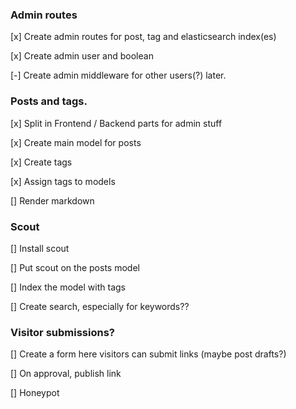 ### Admin routes

[x] Create admin routes for post, tag and elasticsearch index(es)

[x] Create admin user and boolean

[-] Create admin middleware for other users(?) later.

### Posts and tags.

[x] Split in Frontend / Backend parts for admin stuff

[x] Create main model for posts 

[x] Create tags

[x] Assign tags to models

[] Render markdown

### Scout

[] Install scout

[] Put scout on the posts model

[] Index the model with tags

[] Create search, especially for keywords??

### Visitor submissions?

[] Create a form here visitors can submit links (maybe post drafts?)

[] On approval, publish link

[] Honeypot

